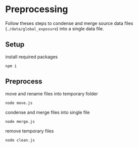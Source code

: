 # Preprocessing

Follow theses steps to condense and merge source data files (`./data/global_exposure`) into a single data file.

## Setup

install required packages
```
npm i
```

## Preprocess

move and rename files into temporary folder
```
node move.js
```

condense and merge files into single file
```
node merge.js
```

remove temporary files
```
node clean.js
```